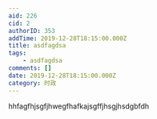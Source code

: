 ```yaml
---
aid: 226
cid: 2
authorID: 353
addTime: 2019-12-28T18:15:00.000Z
title: asdfagdsa
tags:
    - asdfagdsa
comments: []
date: 2019-12-28T18:15:00.000Z
category: 时政
---
```


hhfagfhjsgfjhwegfhafkajsgffjhsgjhsdgbfdh
